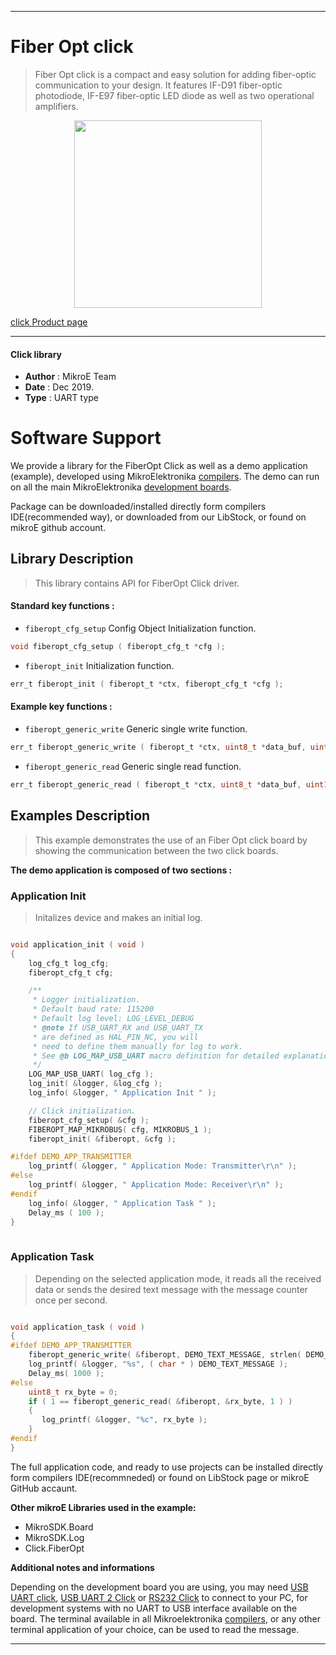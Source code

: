 
---
# Fiber Opt click

> Fiber Opt click is a compact and easy solution for adding fiber-optic communication to your design. It features IF-D91 fiber-optic photodiode, IF-E97 fiber-optic LED diode as well as two operational amplifiers.

<p align="center">
  <img src="https://download.mikroe.com/images/click_for_ide/fiberopt_click.png" height=300px>
</p>

[click Product page](https://www.mikroe.com/fiber-opt-33v-click)

---


#### Click library 

- **Author**        : MikroE Team
- **Date**          : Dec 2019.
- **Type**          : UART type


# Software Support

We provide a library for the FiberOpt Click 
as well as a demo application (example), developed using MikroElektronika 
[compilers](https://shop.mikroe.com/compilers). 
The demo can run on all the main MikroElektronika [development boards](https://shop.mikroe.com/development-boards).

Package can be downloaded/installed directly form compilers IDE(recommended way), or downloaded from our LibStock, or found on mikroE github account. 

## Library Description

> This library contains API for FiberOpt Click driver.

#### Standard key functions :

- `fiberopt_cfg_setup` Config Object Initialization function.
```c
void fiberopt_cfg_setup ( fiberopt_cfg_t *cfg ); 
```

- `fiberopt_init` Initialization function.
```c
err_t fiberopt_init ( fiberopt_t *ctx, fiberopt_cfg_t *cfg );
```

#### Example key functions :

- `fiberopt_generic_write` Generic single write function.
```c
err_t fiberopt_generic_write ( fiberopt_t *ctx, uint8_t *data_buf, uint16_t len );
```

- `fiberopt_generic_read` Generic single read function.
```c
err_t fiberopt_generic_read ( fiberopt_t *ctx, uint8_t *data_buf, uint16_t len );
```

## Examples Description

> This example demonstrates the use of an Fiber Opt click board by showing the communication between the two click boards.

**The demo application is composed of two sections :**

### Application Init 

> Initalizes device and makes an initial log.

```c

void application_init ( void )
{
    log_cfg_t log_cfg;
    fiberopt_cfg_t cfg;

    /** 
     * Logger initialization.
     * Default baud rate: 115200
     * Default log level: LOG_LEVEL_DEBUG
     * @note If USB_UART_RX and USB_UART_TX 
     * are defined as HAL_PIN_NC, you will 
     * need to define them manually for log to work. 
     * See @b LOG_MAP_USB_UART macro definition for detailed explanation.
     */
    LOG_MAP_USB_UART( log_cfg );
    log_init( &logger, &log_cfg );
    log_info( &logger, " Application Init " );

    // Click initialization.
    fiberopt_cfg_setup( &cfg );
    FIBEROPT_MAP_MIKROBUS( cfg, MIKROBUS_1 );
    fiberopt_init( &fiberopt, &cfg );

#ifdef DEMO_APP_TRANSMITTER
    log_printf( &logger, " Application Mode: Transmitter\r\n" );
#else
    log_printf( &logger, " Application Mode: Receiver\r\n" );
#endif
    log_info( &logger, " Application Task " );
    Delay_ms ( 100 );
}
  
```

### Application Task

> Depending on the selected application mode, it reads all the received data or 
sends the desired text message with the message counter once per second.

```c

void application_task ( void )
{
#ifdef DEMO_APP_TRANSMITTER
    fiberopt_generic_write( &fiberopt, DEMO_TEXT_MESSAGE, strlen( DEMO_TEXT_MESSAGE ) );
    log_printf( &logger, "%s", ( char * ) DEMO_TEXT_MESSAGE );
    Delay_ms( 1000 ); 
#else
    uint8_t rx_byte = 0;
    if ( 1 == fiberopt_generic_read( &fiberopt, &rx_byte, 1 ) )
    {
       log_printf( &logger, "%c", rx_byte );
    }
#endif
}

```

The full application code, and ready to use projects can be  installed directly form compilers IDE(recommneded) or found on LibStock page or mikroE GitHub accaunt.

**Other mikroE Libraries used in the example:** 

- MikroSDK.Board
- MikroSDK.Log
- Click.FiberOpt

**Additional notes and informations**

Depending on the development board you are using, you may need 
[USB UART click](https://shop.mikroe.com/usb-uart-click), 
[USB UART 2 Click](https://shop.mikroe.com/usb-uart-2-click) or 
[RS232 Click](https://shop.mikroe.com/rs232-click) to connect to your PC, for 
development systems with no UART to USB interface available on the board. The 
terminal available in all Mikroelektronika 
[compilers](https://shop.mikroe.com/compilers), or any other terminal application 
of your choice, can be used to read the message.



---
